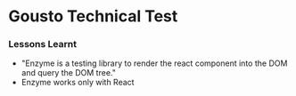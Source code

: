 # Gousto Technical Test

### Lessons Learnt

* "Enzyme is a testing library to render the react component into the DOM and query the DOM tree."
* Enzyme works only with React

